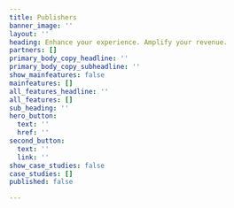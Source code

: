 ```yaml
---
title: Publishers
banner_image: ''
layout: ''
heading: Enhance your experience. Amplify your revenue.
partners: []
primary_body_copy_headline: ''
primary_body_copy_subheadline: ''
show_mainfeatures: false
mainfeatures: []
all_features_headline: ''
all_features: []
sub_heading: ''
hero_button:
  text: ''
  href: ''
second_button:
  text: ''
  link: ''
show_case_studies: false
case_studies: []
published: false

---
```

